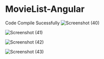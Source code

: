 # MovieList-Angular
Code Compile Sucessfully 
![Screenshot (40)](https://user-images.githubusercontent.com/105828859/172758083-518db2c4-89f1-44ae-a476-795ea1bb0591.png)

![Screenshot (41)](https://user-images.githubusercontent.com/105828859/172758108-5d092a61-f5a9-44bb-80b1-bcad3c5b51fe.png)

![Screenshot (42)](https://user-images.githubusercontent.com/105828859/172758127-cfa72205-d948-4e91-b28d-5983121f5831.png)

![Screenshot (43)](https://user-images.githubusercontent.com/105828859/172758140-9be12123-829b-47c3-8cab-ae93172f9df4.png)
